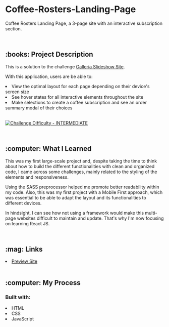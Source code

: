 # Coffee-Rosters-Landing-Page
Coffee Rosters Landing Page, a 3-page site with an interactive subscription section.

<br/>
<h2>:books: Project Description</h2>
<p>This is a solution to the challenge <a href="https://www.frontendmentor.io/challenges/galleria-slideshow-site-tEA4pwsa6" target="_blank">Galleria Slideshow Site</a>.

<p>With this application, users are be able to:
   <li>View the optimal layout for each page depending on their device's screen size</li>
   <li>See hover states for all interactive elements throughout the site</li>
   <li>Make selections to create a coffee subscription and see an order summary modal of their choices</li>
   <br/>

<p dir="auto"><a href="https://www.frontendmentor.io/challenges?difficulties=4" rel="nofollow"><img src="https://camo.githubusercontent.com/2f6759402e9f7625555fa5f32350ff20062bf34c3a829d2398075c44fe98be85/68747470733a2f2f696d672e736869656c64732e696f2f62616467652f446966666963756c74792d494e5445524d4544494154452d6631623630343f7374796c653d666f722d7468652d6261646765266c6f676f3d66726f6e74656e646d656e746f72" alt="Challenge Difficulty - INTERMEDIATE" data-canonical-src="https://img.shields.io/badge/Difficulty-INTERMEDIATE-f1b604?style=for-the-badge&amp;logo=frontendmentor" style="max-width: 100%;"></a></p>
<br/>
<h2>:computer: What I Learned</h2>
<p>This was my first large-scale project and, despite taking the time to think about how to build the different functionalities with clean and organized code, I came across some challenges, mainly related to the styling of the elements and responsiveness.</p>
<p>Using the SASS preprocessor helped me promote better readability within my code. Also, this was my first project with a Mobile First approach, which was essential to be able to adapt the layout and its functionalities to different devices.</p>
<p>In hindsight, I can see how not using a framework would make this multi-page websites difficult to maintain and update. That's why I'm now focusing on learning React JS.</p>
<br>
<h2>:mag: Links</h2>
<li><a href="https://maricastroc-coffeeroasters-page.netlify.app/" target="_blank">Preview Site</a></li>
<br/>
<h2>:computer: My Process</h2>
<h3>Built with:</h3>
<li>HTML</li>
<li>CSS</li>
<li>JavaScript</li>
